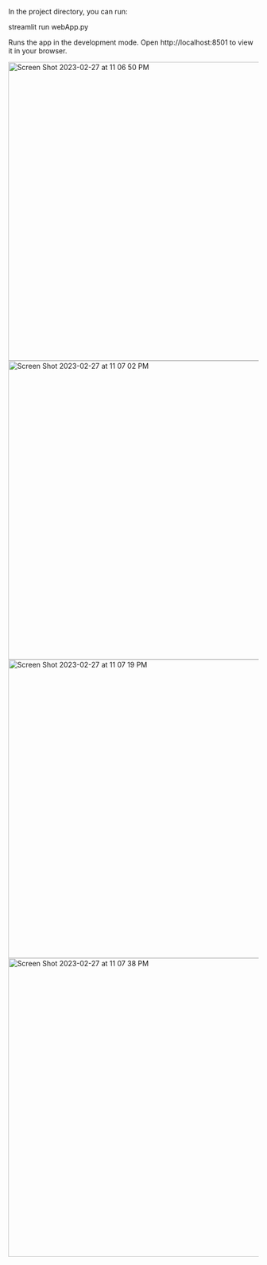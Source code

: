 In the project directory, you can run:

streamlit run webApp.py

Runs the app in the development mode.
Open http://localhost:8501 to view it in your browser.

<img width="600" alt="Screen Shot 2023-02-27 at 11 06 50 PM" src="https://user-images.githubusercontent.com/37996679/221751226-d8cc685f-f52f-4cbd-8cdd-394ad4ec6a9b.png">
<img width="600" alt="Screen Shot 2023-02-27 at 11 07 02 PM" src="https://user-images.githubusercontent.com/37996679/221751232-921c5e16-7429-466e-a9b5-ee2b8d75a86b.png">
<img width="600" alt="Screen Shot 2023-02-27 at 11 07 19 PM" src="https://user-images.githubusercontent.com/37996679/221751238-7b250dd0-5edc-4503-a3ce-9a5f6d1e8af7.png">
<img width="600" alt="Screen Shot 2023-02-27 at 11 07 38 PM" src="https://user-images.githubusercontent.com/37996679/221751245-ea52205a-cd65-4d75-ae91-6ae99a983729.png">
